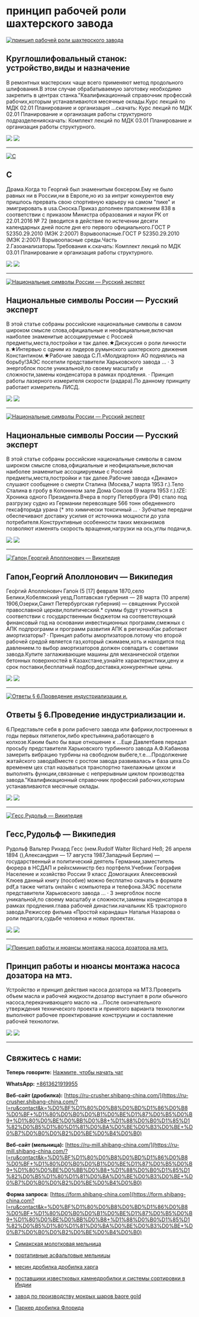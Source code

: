# принцип рабочей роли шахтерского завода

<a href="https://swt.shibang-china.com/?l=ru&img&k=%D0%BF%D1%80%D0%B8%D0%BD%D1%86%D0%B8%D0%BF+%D1%80%D0%B0%D0%B1%D0%BE%D1%87%D0%B5%D0%B9+%D1%80%D0%BE%D0%BB%D0%B8+%D1%88%D0%B0%D1%85%D1%82%D0%B5%D1%80%D1%81%D0%BA%D0%BE%D0%B3%D0%BE+%D0%B7%D0%B0%D0%B2%D0%BE%D0%B4%D0%B0" target="_blank">![принцип рабочей роли шахтерского завода](http://static.shibang-china.com/all-800x300/606.jpg)</a>

## Круглошлифовальный станок: устройство,виды и назначение
В ремонтных мастерских чаще всего применяют метод продольного шлифования.В этом случае обрабатываемую заготовку необходимо закрепить в центрах станка.&quot;Квалификационный справочник профессий рабочих,которым устанавливаются месячные оклады.Курс лекций по МДК 02.01 Планирование и организация …cкачать: Курс лекций по МДК 02.01 Планирование и организация работы структурного подразделенияcкачать: Комплект лекций по МДК 03.01 Планирование и организация работы структурного.


<a href="https://whatsapp.shibangsoft.com/WhatsApp.php" target="_blank" title="WhatsApp">![](http://static.shibang-china.com/icon/whatsapp.png)</a> <a href="https://swt.shibang-china.com/?l=ru&icon&k=%D0%BF%D1%80%D0%B8%D0%BD%D1%86%D0%B8%D0%BF+%D1%80%D0%B0%D0%B1%D0%BE%D1%87%D0%B5%D0%B9+%D1%80%D0%BE%D0%BB%D0%B8+%D1%88%D0%B0%D1%85%D1%82%D0%B5%D1%80%D1%81%D0%BA%D0%BE%D0%B3%D0%BE+%D0%B7%D0%B0%D0%B2%D0%BE%D0%B4%D0%B0" target="_blank">![](http://static.shibang-china.com/icon/chat-ru.png)</a>

---

<a href="https://swt.shibang-china.com/?l=ru&img&k=%D0%BF%D1%80%D0%B8%D0%BD%D1%86%D0%B8%D0%BF+%D1%80%D0%B0%D0%B1%D0%BE%D1%87%D0%B5%D0%B9+%D1%80%D0%BE%D0%BB%D0%B8+%D1%88%D0%B0%D1%85%D1%82%D0%B5%D1%80%D1%81%D0%BA%D0%BE%D0%B3%D0%BE+%D0%B7%D0%B0%D0%B2%D0%BE%D0%B4%D0%B0" target="_blank">![С](http://static.shibang-china.com/all-800x300/103.jpg)</a>

## С
Драма.Когда то Георгий был знаменитым боксером.Ему не было равных ни в России,ни в Европе,но из за интриг конкурентов ему пришлось прервать свою спортивную карьеру на самом &quot;пике&quot; и эмигрировать в usa.Сноска.Приказ дополнен приложением 838 в соответствии с приказом Министра образования и науки РК от 22.01.2016 № 72 (вводится в действие по истечении десяти календарных дней после дня его первого официального.ГОСТ Р 52350.29.2010 (МЭК 2:2007) Взрывоопасные.ГОСТ Р 52350.29.2010 (МЭК 2:2007) Взрывоопасные среды.Часть 2.Газоанализаторы.Требования к.cкачать: Комплект лекций по МДК 03.01 Планирование и организация работы структурного.


<a href="https://whatsapp.shibangsoft.com/WhatsApp.php" target="_blank" title="WhatsApp">![](http://static.shibang-china.com/icon/whatsapp.png)</a> <a href="https://swt.shibang-china.com/?l=ru&icon&k=%D0%BF%D1%80%D0%B8%D0%BD%D1%86%D0%B8%D0%BF+%D1%80%D0%B0%D0%B1%D0%BE%D1%87%D0%B5%D0%B9+%D1%80%D0%BE%D0%BB%D0%B8+%D1%88%D0%B0%D1%85%D1%82%D0%B5%D1%80%D1%81%D0%BA%D0%BE%D0%B3%D0%BE+%D0%B7%D0%B0%D0%B2%D0%BE%D0%B4%D0%B0" target="_blank">![](http://static.shibang-china.com/icon/chat-ru.png)</a>

---

<a href="https://swt.shibang-china.com/?l=ru&img&k=%D0%BF%D1%80%D0%B8%D0%BD%D1%86%D0%B8%D0%BF+%D1%80%D0%B0%D0%B1%D0%BE%D1%87%D0%B5%D0%B9+%D1%80%D0%BE%D0%BB%D0%B8+%D1%88%D0%B0%D1%85%D1%82%D0%B5%D1%80%D1%81%D0%BA%D0%BE%D0%B3%D0%BE+%D0%B7%D0%B0%D0%B2%D0%BE%D0%B4%D0%B0" target="_blank">![Национальные символы России — Русский эксперт](http://static.shibang-china.com/all-800x300/1222.jpg)</a>

## Национальные символы России — Русский эксперт
В этой статье собраны российские национальные символы в самом широком смысле слова,официальные и неофициальные,включая наиболее знаменитые ассоциируемые с Россией предметы,места,постройки и так далее.★Дискуссия о роли личности в.★Интервью с одним из лидеров румынского шахтерского движения Константином.★Рабочие завода С.П.&#171;Молдкартон&#187; АО поднялись на борьбу!ЗАЭС посетили представители Харьковского завода …&nbsp;&#0183;&#32;3 энергоблок после уникальной,по своему масштабу и сложности,замены конденсатора в рамках продления.&nbsp;&#0183;&#32;Принцип работы лазерного измерителя скорости (радара).По данному принципу работает измеритель ЛИСД.


<a href="https://whatsapp.shibangsoft.com/WhatsApp.php" target="_blank" title="WhatsApp">![](http://static.shibang-china.com/icon/whatsapp.png)</a> <a href="https://swt.shibang-china.com/?l=ru&icon&k=%D0%BF%D1%80%D0%B8%D0%BD%D1%86%D0%B8%D0%BF+%D1%80%D0%B0%D0%B1%D0%BE%D1%87%D0%B5%D0%B9+%D1%80%D0%BE%D0%BB%D0%B8+%D1%88%D0%B0%D1%85%D1%82%D0%B5%D1%80%D1%81%D0%BA%D0%BE%D0%B3%D0%BE+%D0%B7%D0%B0%D0%B2%D0%BE%D0%B4%D0%B0" target="_blank">![](http://static.shibang-china.com/icon/chat-ru.png)</a>

---

<a href="https://swt.shibang-china.com/?l=ru&img&k=%D0%BF%D1%80%D0%B8%D0%BD%D1%86%D0%B8%D0%BF+%D1%80%D0%B0%D0%B1%D0%BE%D1%87%D0%B5%D0%B9+%D1%80%D0%BE%D0%BB%D0%B8+%D1%88%D0%B0%D1%85%D1%82%D0%B5%D1%80%D1%81%D0%BA%D0%BE%D0%B3%D0%BE+%D0%B7%D0%B0%D0%B2%D0%BE%D0%B4%D0%B0" target="_blank">![Национальные символы России — Русский эксперт](http://static.shibang-china.com/all-800x300/436.jpg)</a>

## Национальные символы России — Русский эксперт
В этой статье собраны российские национальные символы в самом широком смысле слова,официальные и неофициальные,включая наиболее знаменитые ассоциируемые с Россией предметы,места,постройки и так далее.Рабочие завода &#171;Динамо&#187; слушают сообщение о смерти Сталина (Москва,7 марта 1953 г.).Тело Сталина в гробу в Колоннном зале Дома Союзов (9 марта 1953 г.).tZE: Хроника одного Президента.Вчера в порту Петербурга (РФ) стало под разгрузку судно из Германии перевозящее 566 тонн обедненного гексафторида урана (* это химически токсичный …&nbsp;&#0183;&#32;Зубчатые передачи обеспечивают доставку усилия от источника мощности до узла потребителя.Конструктивные особенности таких механизмов позволяют изменять скорость вращения,нагрузки на ось,углы подачи,в.


<a href="https://whatsapp.shibangsoft.com/WhatsApp.php" target="_blank" title="WhatsApp">![](http://static.shibang-china.com/icon/whatsapp.png)</a> <a href="https://swt.shibang-china.com/?l=ru&icon&k=%D0%BF%D1%80%D0%B8%D0%BD%D1%86%D0%B8%D0%BF+%D1%80%D0%B0%D0%B1%D0%BE%D1%87%D0%B5%D0%B9+%D1%80%D0%BE%D0%BB%D0%B8+%D1%88%D0%B0%D1%85%D1%82%D0%B5%D1%80%D1%81%D0%BA%D0%BE%D0%B3%D0%BE+%D0%B7%D0%B0%D0%B2%D0%BE%D0%B4%D0%B0" target="_blank">![](http://static.shibang-china.com/icon/chat-ru.png)</a>

---

<a href="https://swt.shibang-china.com/?l=ru&img&k=%D0%BF%D1%80%D0%B8%D0%BD%D1%86%D0%B8%D0%BF+%D1%80%D0%B0%D0%B1%D0%BE%D1%87%D0%B5%D0%B9+%D1%80%D0%BE%D0%BB%D0%B8+%D1%88%D0%B0%D1%85%D1%82%D0%B5%D1%80%D1%81%D0%BA%D0%BE%D0%B3%D0%BE+%D0%B7%D0%B0%D0%B2%D0%BE%D0%B4%D0%B0" target="_blank">![Гапон,Георгий Аполлонович — Википедия](http://static.shibang-china.com/all-800x300/599.jpg)</a>

## Гапон,Георгий Аполлонович — Википедия
Гео́ргий Аполло́нович Гапо́н (5 [17] февраля 1870,село Белики,Кобелякский уезд,Полтавская губерния — 28 марта (10 апреля) 1906,Озерки,Санкт Петербургская губерния) — священник Русской православной церкви,политический.* суммы будут уточняться в соответствии с государственным бюджетом на соответствующий финансовый год на основании инвестиционных программ,смежных с АПК подпрограмм и программ развития АПК в регионахКак работают амортизаторы?&nbsp;&#0183;&#32;Принцип работы амортизаторов.потому что второй рабочей средой является газ,который сжимаем,хоть и находится под давлением.то выбор амортизаторов должен совпадать с советами завода.Купите заглаживающие машины для механической отделки бетонных поверхностей в Казахстане,узнайте характеристики,цену и срок поставки,бесплатный подбор,доставка,конкурентные цены.


<a href="https://whatsapp.shibangsoft.com/WhatsApp.php" target="_blank" title="WhatsApp">![](http://static.shibang-china.com/icon/whatsapp.png)</a> <a href="https://swt.shibang-china.com/?l=ru&icon&k=%D0%BF%D1%80%D0%B8%D0%BD%D1%86%D0%B8%D0%BF+%D1%80%D0%B0%D0%B1%D0%BE%D1%87%D0%B5%D0%B9+%D1%80%D0%BE%D0%BB%D0%B8+%D1%88%D0%B0%D1%85%D1%82%D0%B5%D1%80%D1%81%D0%BA%D0%BE%D0%B3%D0%BE+%D0%B7%D0%B0%D0%B2%D0%BE%D0%B4%D0%B0" target="_blank">![](http://static.shibang-china.com/icon/chat-ru.png)</a>

---

<a href="https://swt.shibang-china.com/?l=ru&img&k=%D0%BF%D1%80%D0%B8%D0%BD%D1%86%D0%B8%D0%BF+%D1%80%D0%B0%D0%B1%D0%BE%D1%87%D0%B5%D0%B9+%D1%80%D0%BE%D0%BB%D0%B8+%D1%88%D0%B0%D1%85%D1%82%D0%B5%D1%80%D1%81%D0%BA%D0%BE%D0%B3%D0%BE+%D0%B7%D0%B0%D0%B2%D0%BE%D0%B4%D0%B0" target="_blank">![Ответы &#167; 6.Проведение индустриализации и.](http://static.shibang-china.com/all-800x300/1223.jpg)</a>

## Ответы &#167; 6.Проведение индустриализации и.
6.Представьте себя в роли рабочего завода или фабрики,построенных в годы первых пятилеток,либо крестьянина,работающего в колхозе.Каким было бы ваше отношение к …Еще Давлетбаев передал просьбу представителя Харьковского турбинного завода А.Ф.Кабанова замерить вибрацию турбины на свободном выбеге,т.е.…Продолжение жатайского заводаВместе с ростом завода развивалась и база цеха.Со временем цех стал называться транспортно такелажным цехом и выполнять функции,связанные с непрерывным циклом производства завода.&quot;Квалификационный справочник профессий рабочих,которым устанавливаются месячные оклады.


<a href="https://whatsapp.shibangsoft.com/WhatsApp.php" target="_blank" title="WhatsApp">![](http://static.shibang-china.com/icon/whatsapp.png)</a> <a href="https://swt.shibang-china.com/?l=ru&icon&k=%D0%BF%D1%80%D0%B8%D0%BD%D1%86%D0%B8%D0%BF+%D1%80%D0%B0%D0%B1%D0%BE%D1%87%D0%B5%D0%B9+%D1%80%D0%BE%D0%BB%D0%B8+%D1%88%D0%B0%D1%85%D1%82%D0%B5%D1%80%D1%81%D0%BA%D0%BE%D0%B3%D0%BE+%D0%B7%D0%B0%D0%B2%D0%BE%D0%B4%D0%B0" target="_blank">![](http://static.shibang-china.com/icon/chat-ru.png)</a>

---

<a href="https://swt.shibang-china.com/?l=ru&img&k=%D0%BF%D1%80%D0%B8%D0%BD%D1%86%D0%B8%D0%BF+%D1%80%D0%B0%D0%B1%D0%BE%D1%87%D0%B5%D0%B9+%D1%80%D0%BE%D0%BB%D0%B8+%D1%88%D0%B0%D1%85%D1%82%D0%B5%D1%80%D1%81%D0%BA%D0%BE%D0%B3%D0%BE+%D0%B7%D0%B0%D0%B2%D0%BE%D0%B4%D0%B0" target="_blank">![Гесс,Рудольф — Википедия](http://static.shibang-china.com/all-800x300/1364.jpg)</a>

## Гесс,Рудольф — Википедия
Рудольф Вальтер Рихард Гесс (нем.Rudolf Walter Richard He&#223;; 26 апреля 1894 (),Александрия — 17 августа 1987,Западный Берлин) — государственный и политический деятель Германии,заместитель фюрера в НСДАП и рейхсминистр без портфеля.Учебник География Население и хозяйство России 9 класс Домогацких Алексеевский Клюев данный книгу (пособие) можно бесплатно скачать в формате pdf,а также читать онлайн с компьютера и телефона.ЗАЭС посетили представители Харьковского завода …&nbsp;&#0183;&#32;3 энергоблок после уникальной,по своему масштабу и сложности,замены конденсатора в рамках продления.глава рабочей династии.начальник КБ тракторного завода.Режиссер фильма &#171;Простой карандаш&#187; Наталья Назарова о роли педагога,судьбе человека и новых проектах.


<a href="https://whatsapp.shibangsoft.com/WhatsApp.php" target="_blank" title="WhatsApp">![](http://static.shibang-china.com/icon/whatsapp.png)</a> <a href="https://swt.shibang-china.com/?l=ru&icon&k=%D0%BF%D1%80%D0%B8%D0%BD%D1%86%D0%B8%D0%BF+%D1%80%D0%B0%D0%B1%D0%BE%D1%87%D0%B5%D0%B9+%D1%80%D0%BE%D0%BB%D0%B8+%D1%88%D0%B0%D1%85%D1%82%D0%B5%D1%80%D1%81%D0%BA%D0%BE%D0%B3%D0%BE+%D0%B7%D0%B0%D0%B2%D0%BE%D0%B4%D0%B0" target="_blank">![](http://static.shibang-china.com/icon/chat-ru.png)</a>

---

<a href="https://swt.shibang-china.com/?l=ru&img&k=%D0%BF%D1%80%D0%B8%D0%BD%D1%86%D0%B8%D0%BF+%D1%80%D0%B0%D0%B1%D0%BE%D1%87%D0%B5%D0%B9+%D1%80%D0%BE%D0%BB%D0%B8+%D1%88%D0%B0%D1%85%D1%82%D0%B5%D1%80%D1%81%D0%BA%D0%BE%D0%B3%D0%BE+%D0%B7%D0%B0%D0%B2%D0%BE%D0%B4%D0%B0" target="_blank">![Принцип работы и нюансы монтажа насоса дозатора на мтз.](http://static.shibang-china.com/all-800x300/539.jpg)</a>

## Принцип работы и нюансы монтажа насоса дозатора на мтз.
Устройство и принцип действия насоса дозатора на МТЗ.Проверить объем масла и рабочей жидкости.дозатор выступает в роли обычного насоса,перекачивающего масло на …После окончательного утверждения технического проекта и принятого варианта технологии выполняют рабочее проектирование конструкции и составление рабочей технологии.

<a href="https://whatsapp.shibangsoft.com/WhatsApp.php" target="_blank" title="WhatsApp">![](http://static.shibang-china.com/icon/whatsapp.png)</a> <a href="https://swt.shibang-china.com/?l=ru&icon&k=%D0%BF%D1%80%D0%B8%D0%BD%D1%86%D0%B8%D0%BF+%D1%80%D0%B0%D0%B1%D0%BE%D1%87%D0%B5%D0%B9+%D1%80%D0%BE%D0%BB%D0%B8+%D1%88%D0%B0%D1%85%D1%82%D0%B5%D1%80%D1%81%D0%BA%D0%BE%D0%B3%D0%BE+%D0%B7%D0%B0%D0%B2%D0%BE%D0%B4%D0%B0" target="_blank">![](http://static.shibang-china.com/icon/chat-ru.png)</a>

---
## Свяжитесь с нами:

**Теперь говорите:** [Нажмите, чтобы начать чат](https://swt.shibang-china.com?l=ru&contact&k=%D0%BF%D1%80%D0%B8%D0%BD%D1%86%D0%B8%D0%BF+%D1%80%D0%B0%D0%B1%D0%BE%D1%87%D0%B5%D0%B9+%D1%80%D0%BE%D0%BB%D0%B8+%D1%88%D0%B0%D1%85%D1%82%D0%B5%D1%80%D1%81%D0%BA%D0%BE%D0%B3%D0%BE+%D0%B7%D0%B0%D0%B2%D0%BE%D0%B4%D0%B0)

**WhatsApp:**  [+8613621919955](https://whatsapp.shibangsoft.com/WhatsApp.php)

**Веб-сайт (дробилка):** [https://ru-crusher.shibang-china.com/](https://ru-crusher.shibang-china.com/?l=ru&contact&k=%D0%BF%D1%80%D0%B8%D0%BD%D1%86%D0%B8%D0%BF+%D1%80%D0%B0%D0%B1%D0%BE%D1%87%D0%B5%D0%B9+%D1%80%D0%BE%D0%BB%D0%B8+%D1%88%D0%B0%D1%85%D1%82%D0%B5%D1%80%D1%81%D0%BA%D0%BE%D0%B3%D0%BE+%D0%B7%D0%B0%D0%B2%D0%BE%D0%B4%D0%B0)

**Веб-сайт (мельница):** [https://ru-mill.shibang-china.com/](https://ru-mill.shibang-china.com/?l=ru&contact&k=%D0%BF%D1%80%D0%B8%D0%BD%D1%86%D0%B8%D0%BF+%D1%80%D0%B0%D0%B1%D0%BE%D1%87%D0%B5%D0%B9+%D1%80%D0%BE%D0%BB%D0%B8+%D1%88%D0%B0%D1%85%D1%82%D0%B5%D1%80%D1%81%D0%BA%D0%BE%D0%B3%D0%BE+%D0%B7%D0%B0%D0%B2%D0%BE%D0%B4%D0%B0)

**Форма запроса:** [https://form.shibang-china.com](https://form.shibang-china.com?l=ru&contact&k=%D0%BF%D1%80%D0%B8%D0%BD%D1%86%D0%B8%D0%BF+%D1%80%D0%B0%D0%B1%D0%BE%D1%87%D0%B5%D0%B9+%D1%80%D0%BE%D0%BB%D0%B8+%D1%88%D0%B0%D1%85%D1%82%D0%B5%D1%80%D1%81%D0%BA%D0%BE%D0%B3%D0%BE+%D0%B7%D0%B0%D0%B2%D0%BE%D0%B4%D0%B0)

* [Симакская молотковая мельница](../135/%D0%A1%D0%B8%D0%BC%D0%B0%D0%BA%D1%81%D0%BA%D0%B0%D1%8F%20%D0%BC%D0%BE%D0%BB%D0%BE%D1%82%D0%BA%D0%BE%D0%B2%D0%B0%D1%8F%20%D0%BC%D0%B5%D0%BB%D1%8C%D0%BD%D0%B8%D1%86%D0%B0.md)

* [портативные асфальтовые мельницы](../135/%D0%BF%D0%BE%D1%80%D1%82%D0%B0%D1%82%D0%B8%D0%B2%D0%BD%D1%8B%D0%B5%20%D0%B0%D1%81%D1%84%D0%B0%D0%BB%D1%8C%D1%82%D0%BE%D0%B2%D1%8B%D0%B5%20%D0%BC%D0%B5%D0%BB%D1%8C%D0%BD%D0%B8%D1%86%D1%8B.md)

* [месин дробилка дробилка харга](../132/%D0%BC%D0%B5%D1%81%D0%B8%D0%BD%20%D0%B4%D1%80%D0%BE%D0%B1%D0%B8%D0%BB%D0%BA%D0%B0%20%D0%B4%D1%80%D0%BE%D0%B1%D0%B8%D0%BB%D0%BA%D0%B0%20%D1%85%D0%B0%D1%80%D0%B3%D0%B0.md)

* [поставщики известковых камнедробилки и системы сортировки в Индии](../135/%D0%BF%D0%BE%D1%81%D1%82%D0%B0%D0%B2%D1%89%D0%B8%D0%BA%D0%B8%20%D0%B8%D0%B7%D0%B2%D0%B5%D1%81%D1%82%D0%BA%D0%BE%D0%B2%D1%8B%D1%85%20%D0%BA%D0%B0%D0%BC%D0%BD%D0%B5%D0%B4%D1%80%D0%BE%D0%B1%D0%B8%D0%BB%D0%BA%D0%B8%20%D0%B8%20%D1%81%D0%B8%D1%81%D1%82%D0%B5%D0%BC%D1%8B%20%D1%81%D0%BE%D1%80%D1%82%D0%B8%D1%80%D0%BE%D0%B2%D0%BA%D0%B8%20%D0%B2%20%D0%98%D0%BD%D0%B4%D0%B8%D0%B8.md)

* [завод по производству мокрых шаров baore gold](../134/%D0%B7%D0%B0%D0%B2%D0%BE%D0%B4%20%D0%BF%D0%BE%20%D0%BF%D1%80%D0%BE%D0%B8%D0%B7%D0%B2%D0%BE%D0%B4%D1%81%D1%82%D0%B2%D1%83%20%D0%BC%D0%BE%D0%BA%D1%80%D1%8B%D1%85%20%D1%88%D0%B0%D1%80%D0%BE%D0%B2%20baore%20gold.md)

* [Паркер дробилка Флорида](../134/%D0%9F%D0%B0%D1%80%D0%BA%D0%B5%D1%80%20%D0%B4%D1%80%D0%BE%D0%B1%D0%B8%D0%BB%D0%BA%D0%B0%20%D0%A4%D0%BB%D0%BE%D1%80%D0%B8%D0%B4%D0%B0.md)
